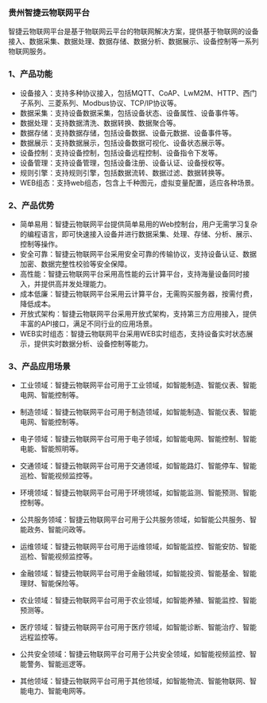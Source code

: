 ### 贵州智捷云物联网平台

智捷云物联网平台是基于物联网云平台的物联网解决方案，提供基于物联网的设备接入、数据采集、数据处理、数据存储、数据分析、数据展示、设备控制等一系列物联网服务。

### 1、产品功能

- 设备接入：支持多种协议接入，包括MQTT、CoAP、LwM2M、HTTP、西门子系列、三菱系列、Modbus协议、TCP/IP协议等。
- 数据采集：支持设备数据采集，包括设备状态、设备属性、设备事件等。
- 数据处理：支持数据清洗、数据转换、数据聚合等。
- 数据存储：支持数据存储，包括设备数据、设备元数据、设备事件等。
- 数据展示：支持数据展示，包括设备数据可视化、设备状态展示等。
- 设备控制：支持设备控制，包括设备远程控制、设备指令下发等。
- 设备管理：支持设备管理，包括设备注册、设备认证、设备授权等。
- 规则引擎：支持规则引擎，包括数据流转、数据过滤、数据转换等。
- WEB组态：支持web组态，包含上千种图元，虚拟变量配置，适应各种场景。

### 2、产品优势  

- 简单易用：智捷云物联网平台提供简单易用的Web控制台，用户无需学习复杂的编程语言，即可快速接入设备并进行数据采集、处理、存储、分析、展示、控制等操作。
- 安全可靠：智捷云物联网平台采用安全可靠的传输协议，支持设备认证、数据加密、数据完整性校验等安全保障。
- 高性能：智捷云物联网平台采用高性能的云计算平台，支持海量设备同时接入，并提供高并发处理能力。
- 成本低廉：智捷云物联网平台采用云计算平台，无需购买服务器，按需付费，降低成本。
- 开放式架构：智捷云物联网平台采用开放式架构，支持第三方应用接入，提供丰富的API接口，满足不同行业的应用场景。
- WEB实时组态：智捷云物联网平台采用WEB实时组态，支持设备实时状态展示，提供实时数据分析、设备控制等能力。

### 3、产品应用场景

- 工业领域：智捷云物联网平台可用于工业领域，如智能制造、智能仪表、智能电网、智能控制等。
- 制造领域：智捷云物联网平台可用于制造领域，如智能制造、智能仪表、智能电网、智能控制等。
- 电子领域：智捷云物联网平台可用于电子领域，如智能电网、智能控制、智能电能、智能照明等。
- 交通领域：智捷云物联网平台可用于交通领域，如智能路灯、智能停车、智能巡检、智能视频监控等。
- 环境领域：智捷云物联网平台可用于环境领域，如智能监测、智能预测、智能控制等。
- 公共服务领域：智捷云物联网平台可用于公共服务领域，如智能公共服务、智能政务、智能问政等。

- 运维领域：智捷云物联网平台可用于运维领域，如智能监控、智能安防、智能巡检、智能视频监控等。
- 金融领域：智捷云物联网平台可用于金融领域，如智能投资、智能基金、智能理财、智能保险等。
- 农业领域：智捷云物联网平台可用于农业领域，如智能养殖、智能监控、智能预测等。
- 医疗领域：智捷云物联网平台可用于医疗领域，如智能诊断、智能治疗、智能远程监控等。
- 公共安全领域：智捷云物联网平台可用于公共安全领域，如智能视频监控、智能警务、智能巡逻等。
- 其他领域：智捷云物联网平台可用于其他领域，如智能物流、智能物联网、智能电力、智能电网等。


